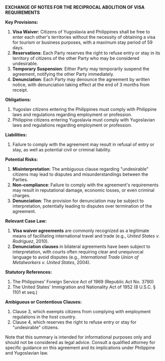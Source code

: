 **EXCHANGE OF NOTES FOR THE RECIPROCAL ABOLITION OF VISA REQUIREMENTS**

**Key Provisions:**

1. **Visa Waiver**: Citizens of Yugoslavia and Philippines shall be free to enter each other's territories without the necessity of obtaining a visa for tourism or business purposes, with a maximum stay period of 59 days.
2. **Reservations**: Each Party reserves the right to refuse entry or stay in its territory of citizens of the other Party who may be considered undesirable.
3. **Temporary Suspension**: Either Party may temporarily suspend the agreement, notifying the other Party immediately.
4. **Denunciation**: Each Party may denounce the agreement by written notice, with denunciation taking effect at the end of 3 months from receipt.

**Obligations:**

1. Yugoslav citizens entering the Philippines must comply with Philippine laws and regulations regarding employment or profession.
2. Philippine citizens entering Yugoslavia must comply with Yugoslavian laws and regulations regarding employment or profession.

**Liabilities:**

1. Failure to comply with the agreement may result in refusal of entry or stay, as well as potential civil or criminal liability.

**Potential Risks:**

1. **Misinterpretation**: The ambiguous clause regarding "undesirable" citizens may lead to disputes and misunderstandings between the Parties.
2. **Non-compliance**: Failure to comply with the agreement's requirements may result in reputational damage, economic losses, or even criminal charges.
3. **Denunciation**: The provision for denunciation may be subject to interpretation, potentially leading to disputes over termination of the agreement.

**Relevant Case Law:**

1. **Visa waiver agreements** are commonly recognized as a legitimate means of facilitating international travel and trade (e.g., _United States v. Rodriguez_, 2010).
2. **Denunciation clauses** in bilateral agreements have been subject to interpretation, with courts often requiring clear and unequivocal language to avoid disputes (e.g., _International Trade Union of Metalworkers v. United States_, 2004).

**Statutory References:**

1. The Philippines' Foreign Service Act of 1969 (Republic Act No. 3790)
2. The United States' Immigration and Nationality Act of 1952 (8 U.S.C. § 1101 et seq.)

**Ambiguous or Contentious Clauses:**

1. Clause 3, which exempts citizens from complying with employment regulations in the host country.
2. Clause 4, which reserves the right to refuse entry or stay for "undesirable" citizens.

Note that this summary is intended for informational purposes only and should not be considered as legal advice. Consult a qualified attorney for specific guidance on this agreement and its implications under Philippine and Yugoslavian law.